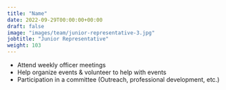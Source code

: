 ```yaml
---
title: "Name"
date: 2022-09-29T00:00:00+00:00
draft: false
image: "images/team/junior-representative-3.jpg"
jobtitle: "Junior Representative"
weight: 103
---
```


- Attend weekly officer meetings
- Help organize events & volunteer to help with events
- Participation in a committee (Outreach, professional development, etc.)
